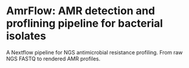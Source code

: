 # AmrFlow: AMR detection and proflining pipeline for bacterial isolates
A Nextflow pipeline for NGS antimicrobial resistance profiling. From raw NGS FASTQ to rendered AMR profiles.
